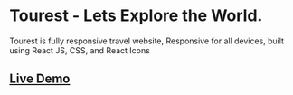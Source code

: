 
# Tourest - Lets Explore the World.

Tourest is fully responsive travel website,
Responsive for all devices, built using React JS, CSS, and React Icons


<h2><a href=https://loquacious-arithmetic-772880.netlify.app/ target='blank'>Live Demo </a></h2>
